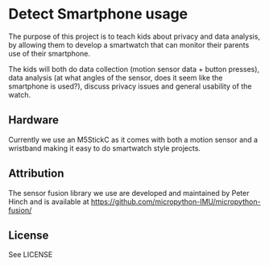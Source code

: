 # Detect Smartphone usage
The purpose of this project is to teach kids about privacy and data
analysis, by allowing them to develop a smartwatch that can monitor
their parents use of their smartphone.

The kids will both do data collection (motion sensor data + button
presses), data analysis (at what angles of the sensor, does it seem
like the smartphone is used?), discuss privacy issues and general
usability of the watch.


## Hardware
Currently we use an M5StickC as it comes with both a motion sensor and
a wristband making it easy to do smartwatch style projects.


## Attribution
The sensor fusion library we use are developed and maintained by Peter
Hinch and is available at
https://github.com/micropython-IMU/micropython-fusion/

## License
See LICENSE


